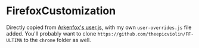 # FirefoxCustomization

Directly copied from [Arkenfox's user.js](https://github.com/arkenfox/user.js), with my own `user-overrides.js` file added. You'll probably want to clone `https://github.com/theepicviolin/FF-ULTIMA` to the `chrome` folder as well. 